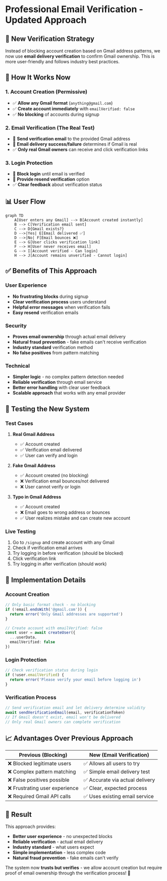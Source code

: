 # Professional Email Verification - Updated Approach

## 🎯 **New Verification Strategy**

Instead of blocking account creation based on Gmail address patterns, we now use **email delivery verification** to confirm Gmail ownership. This is more user-friendly and follows industry best practices.

## 🔄 **How It Works Now**

### **1. Account Creation (Permissive)**
- ✅ **Allow any Gmail format** (`anything@gmail.com`)
- ✅ **Create account immediately** with `emailVerified: false`
- ✅ **No blocking** of accounts during signup

### **2. Email Verification (The Real Test)**
- 📧 **Send verification email** to the provided Gmail address
- 🎯 **Email delivery success/failure** determines if Gmail is real
- ✅ **Only real Gmail owners** can receive and click verification links

### **3. Login Protection**
- 🚫 **Block login** until email is verified
- 📧 **Provide resend verification** option
- ✅ **Clear feedback** about verification status

## 📊 **User Flow**

```mermaid
graph TD
    A[User enters any Gmail] --> B[Account created instantly]
    B --> C[Verification email sent]
    C --> D{Gmail exists?}
    D -->|Yes| E[Email delivered ✅]
    D -->|No| F[Email bounces ❌]
    E --> G[User clicks verification link]
    F --> H[User never receives email]
    G --> I[Account verified - Can login]
    H --> J[Account remains unverified - Cannot login]
```

## ✅ **Benefits of This Approach**

### **User Experience**
- **No frustrating blocks** during signup
- **Clear verification process** users understand
- **Helpful error messages** when verification fails
- **Easy resend** verification emails

### **Security**
- **Proves email ownership** through actual email delivery
- **Natural fraud prevention** - fake emails can't receive verification
- **Industry standard** verification method
- **No false positives** from pattern matching

### **Technical**
- **Simpler logic** - no complex pattern detection needed
- **Reliable verification** through email service
- **Better error handling** with clear user feedback
- **Scalable approach** that works with any email provider

## 🧪 **Testing the New System**

### **Test Cases**

1. **Real Gmail Address**
   - ✅ Account created
   - ✅ Verification email delivered
   - ✅ User can verify and login

2. **Fake Gmail Address**
   - ✅ Account created (no blocking)
   - ❌ Verification email bounces/not delivered
   - ❌ User cannot verify or login

3. **Typo in Gmail Address**
   - ✅ Account created
   - ❌ Email goes to wrong address or bounces
   - ✅ User realizes mistake and can create new account

### **Live Testing**
1. Go to `/signup` and create account with any Gmail
2. Check if verification email arrives
3. Try logging in before verification (should be blocked)
4. Click verification link
5. Try logging in after verification (should work)

## 🔧 **Implementation Details**

### **Account Creation**
```typescript
// Only basic format check - no blocking
if (!email.endsWith('@gmail.com')) {
  return error('Only Gmail addresses are supported')
}

// Create account with emailVerified: false
const user = await createUser({
  ...userData,
  emailVerified: false
})
```

### **Login Protection**
```typescript
// Check verification status during login
if (!user.emailVerified) {
  return error('Please verify your email before logging in')
}
```

### **Verification Process**
```typescript
// Send verification email and let delivery determine validity
await sendVerificationEmail(email, verificationToken)
// If Gmail doesn't exist, email won't be delivered
// Only real Gmail owners can complete verification
```

## 📈 **Advantages Over Previous Approach**

| Previous (Blocking) | New (Email Verification) |
|-------------------|------------------------|
| ❌ Blocked legitimate users | ✅ Allows all users to try |
| ❌ Complex pattern matching | ✅ Simple email delivery test |
| ❌ False positives possible | ✅ Accurate via actual delivery |
| ❌ Frustrating user experience | ✅ Clear, expected process |
| ❌ Required Gmail API calls | ✅ Uses existing email service |

## 🎉 **Result**

This approach provides:
- **Better user experience** - no unexpected blocks
- **Reliable verification** - actual email delivery
- **Industry standard** - what users expect
- **Simple implementation** - less complex code
- **Natural fraud prevention** - fake emails can't verify

The system now **trusts but verifies** - we allow account creation but require proof of email ownership through the verification process! 🚀